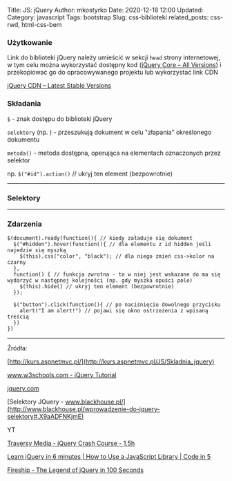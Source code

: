Title: JS: jQuery
Author: mkostyrko
Date: 2020-12-18 12:00
Updated:
Category: javascript
Tags: bootstrap
Slug: css-biblioteki
related_posts: css-rwd, html-css-bem


### Użytkowanie

Link do biblioteki jQuery należy umieścić w sekcji `head` strony internetowej, w tym celu można wykorzystać dostępny kod ([jQuery Core – All Versions](https://code.jquery.com/jquery/)) i przekopiować go do opracowywanego projektu lub wykorzystać link CDN

[jQuery CDN – Latest Stable Versions](https://code.jquery.com/)

### Składania

`$` - znak dostępu do biblioteki jQuery

`selektory` (np. ) - przeszukują dokument w celu "złapania" określonego dokumentu

`metoda()` - metoda dostępna, operująca na elementach oznaczonych przez selektor

np. `$("#id").action()` // ukryj ten element (bezpowrotnie)

---
### Selektory


---
### Zdarzenia


    $(document).ready(function(){ // kiedy załaduje się dokument
      $("#hidden").hover(function(){ // dla elementu z id hidden jeśli najedzie się myszką
        $(this).css("color", "black"); // dla niego zmień css->kolor na czarny
      },
      function() { // funkcja zwrotna - to w niej jest wskazane do ma się wydarzyć w następnej kolejności (np. gdy myszka opuści pole)
        $(this).hide() // ukryj ten element (bezpowrotnie)
      });

      $("button").click(function(){ // po naciśnięciu dowolnego przycisku
        alert("I am alert!") // pojawi się okno ostrzeżenia z wpisaną treścią
      })
    })

---
Źródła:

[http://kurs.aspnetmvc.pl/](http://kurs.aspnetmvc.pl/JS/Skladnia_jquery)

[www.w3schools.com - jQuery Tutorial](https://www.w3schools.com/jquery/default.asp)

[jquery.com](https://jquery.com/)

[Selektory JQuery - www.blackhouse.pl/](http://www.blackhouse.pl/wprowadzenie-do-jquery-selektory#.X9aADFNKjmE)

YT

[Traversy Media - jQuery Crash Course - 1,5h](https://youtube.com/playlist?list=PLillGF-RfqbYJVXBgZ_nA7FTAAEpp_IAc)

[Learn jQuery in 6 minutes | How to Use a JavaScript Library | Code in 5](https://www.youtube.com/watch?v=JjIvF0yikGU&ab_channel=blondiebytes)

[Fireship - The Legend of jQuery in 100 Seconds](https://www.youtube.com/watch?v=UU-GebNqdbg&ab_channel=Fireship)